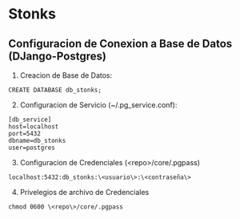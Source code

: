 # Stonks

## Configuracion de Conexion a Base de Datos (DJango-Postgres)

1) Creacion de Base de Datos:
```
CREATE DATABASE db_stonks;
```

2) Configuracion de Servicio (~/.pg_service.conf):
```
[db_service]
host=localhost
port=5432
dbname=db_stonks
user=postgres
```

3) Configuracion de Credenciales (\<repo\>/core/.pgpass)
```
localhost:5432:db_stonks:\<usuario\>:\<contraseña\>
```

4) Privelegios de archivo de Credenciales
```
chmod 0600 \<repo\>/core/.pgpass
```
